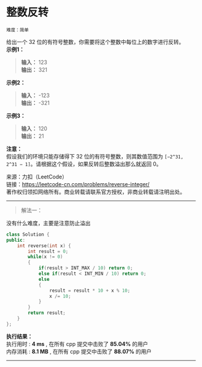 # 整数反转 #  
`难度：简单`  

给出一个 32 位的有符号整数，你需要将这个整数中每位上的数字进行反转。  
**示例1：**  
>**输入：** 123  
>**输出：** 321  

**示例2：**  
>**输入：** -123  
>**输出：** -321  

**示例3：**  
>**输入：** 120  
>**输出：** 21  

**注意：**  
假设我们的环境只能存储得下 32 位的有符号整数，则其数值范围为 `[−2^31,  2^31 − 1]`。请根据这个假设，如果反转后整数溢出那么就返回 0。

来源：力扣（LeetCode）  
链接：https://leetcode-cn.com/problems/reverse-integer/  
著作权归领扣网络所有。商业转载请联系官方授权，非商业转载请注明出处。  

---  
>解法一：  

没有什么难度，主要是注意防止溢出  
```C++
class Solution {
public:
    int reverse(int x) {
        int result = 0;
        while(x != 0)
        {
            if(result > INT_MAX / 10) return 0;
            else if(result < INT_MIN / 10) return 0;
            else
            {
                result = result * 10 + x % 10;
                x /= 10;
            }
        }
        return result;
    }
};
```  

**执行结果：**  
执行用时 : **4 ms** , 在所有 cpp 提交中击败了 **85.04%** 的用户  
内存消耗 : **8.1 MB** , 在所有 cpp 提交中击败了 **88.07%** 的用户  

---